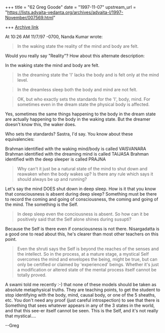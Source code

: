 +++
title = "62 Greg Goode"
date = "1997-11-07"
upstream_url = "https://lists.advaita-vedanta.org/archives/advaita-l/1997-November/007569.html"

+++
[Archive link](https://lists.advaita-vedanta.org/archives/advaita-l/1997-November/007569.html)

At 10:26 AM 11/7/97 -0700, Nanda Kumar wrote:

>In the waking state the reality of the mind and body are felt.

Would you really say "Reality"?  How about this alternate description:

   In the waking state the mind and body are felt.

>In the dreaming state the 'I' lacks the body and is felt only at the mind
>level.

>In the dreamless sleep both the body and mind are not felt.

>OK, but who exactly sets the standards for the 'I', body, mind.  For
>sometimes even in the dream state the physical body is affected.

Yes, sometimes the same things happening to the body in the dream state are
actually happening to the body in the waking state.  But the dreamer
doesn't know this, the waker does.

Who sets the standards?  Sastra, I'd say.  You know about these equivalencies:

  Brahman identified with the waking mind/body is called VAISVANARA
  Brahman identified with the dreaming mind is called TAIJASA
  Brahman identified with the deep sleeper is called PRAJNA

> Why
>can't it just be a natural state of the mind to shut down and reawaken
>when the body wakes up? Is there any rule which says it should always
>be up and running?

Let's say the mind DOES shut down in deep sleep.  How is it that you know
that consciousness is absent during deep sleep?  Something must be there to
record the coming and going of consciousness, the coming and going of the
mind.  The something is the Self.

>In deep sleep even the conciousness is absent. So how can it be
>positively said that the Self alone shines during susupti?

Because the Self is there even if consciousness is not there.  Nisargadatta
is a good one to read about this, he's clearer than most other teachers on
this point.

>Even the shruti says the Self is beyond the reaches of the senses and
>the intellect. So in the process, at a mature stage, a mystical Self
>overcomes the mind and envelopes the being, might be true, but can only
>be certified or claimed by 'experienced' beings. Whether it's just a
>modification or altered state of the mental process itself cannot be totally
>proved.

A swami told me recently :-) that none of these models should be taken as
absolute metaphysical truths.  They are teaching points, to get the student
to stop identifying with the body, mind, causal body, or one of the 5
sheaths, etc.  You don't need any proof (just careful introspection) to see
that there is Something that sees whatever appears in any of the 3 states
in the world, and that this see-er itself cannot be seen.  This is the
Self, and it's not really that mystical....

--Greg

